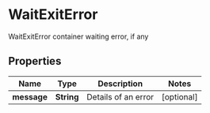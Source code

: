 

# WaitExitError

WaitExitError container waiting error, if any

## Properties

| Name | Type | Description | Notes |
|------------ | ------------- | ------------- | -------------|
|**message** | **String** | Details of an error |  [optional] |



